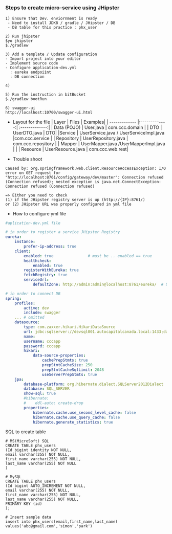 
#

### Steps to create micro-service using JHipster

```
1) Ensure that Dev. enviornment is ready
 - Need to install JDK8 / gradle / JHipster / DB
 - DB table for this practice : phx_user
 
2) Run jhipster
$yo jhipster
$./gradlew

3) Add a template / Update configuration
- Import project into your editor 
- Implement source code
- Configure application-dev.yml
  : eureka endpoiint
  : DB connection

4) 

5) Run the instruction in bitBucket
$./gradlew bootRun

6) swagger-ui
http://localhost:10700/swagger-ui.html

```

* Layout for the file 
| Layer       | Files         | Examples|
| ------------- |:-------------:| :-------------:| 
| Data (POJO) | User.java  | com.ccc.domain | 
| DTO | UserDTO.java    | DTO| 
|Service     |  UserService.java / UserServiceImpl.java    |com.ccc.service | 
| Repository      | UserRepository.java     | com.ccc.repository |
| Mapper | UserMapper.java /UserMapperImpl.java     | | 
| Resource      |  UserResource.java  | com.ccc.web.rest|


* Trouble shoot 
```
Caused by: org.springframework.web.client.ResourceAccessException: I/O error on GET request for "http://localhost:8761/config/gateway/dev/master": Connection refused (Connection refused); nested exception is java.net.ConnectException: Connection refused (Connection refused)

=> Either you need to check 
(1) if the JHipster registry server is up (http://{IP}:8761/)
or (2) JHipster URL was properly configured in yml file
```



* How to configure yml file 
```yml
#aplication-dev.yml file 

# in order to register a service JHipster Registry
eureka:
    instance:
        prefer-ip-address: true
    client:
        enabled: true               # must be .. enabled == true
        healthcheck:
            enabled: true
        registerWithEureka: true
        fetchRegistry: true
        serviceUrl:
            defaultZone: http://admin:admin@localhost:8761/eureka/  # Update password with admin for test purpose

# in order to connect DB
spring:
    profiles:
        active: dev
        include: swagger
    ... # omitted
    datasource:
        type: com.zaxxer.hikari.HikariDataSource
        url: jdbc:sqlserver://devsql001.autocapitalcanada.local:1433;databaseName=cccdev03;
        name:
        username: cccapp
        password: cccapp
        hikari:
            data-source-properties:
                cachePrepStmts: true
                prepStmtCacheSize: 250
                prepStmtCacheSqlLimit: 2048
                useServerPrepStmts: true
    jpa:
        database-platform: org.hibernate.dialect.SQLServer2012Dialect
        database: SQL_SERVER
        show-sql: true
        #hibernate:
        #    ddl-auto: create-drop
        properties:
            hibernate.cache.use_second_level_cache: false
            hibernate.cache.use_query_cache: false
            hibernate.generate_statistics: true            
```

SQL to create table
```mysql
# MS(MicroSoft) SQL
CREATE TABLE phx_users
(Id bigint identity NOT NULL,
email varchar(255) NOT NULL,
first_name varchar(255) NOT NULL,
last_name varchar(255) NOT NULL
)

# MySQL
CREATE TABLE phx_users
(Id bigint AUTO_INCREMENT NOT NULL,
email varchar(255) NOT NULL,
first_name varchar(255) NOT NULL,
last_name varchar(255) NOT NULL,
PRIMARY KEY (id)
);

# Insert sample data
insert into phx_users(email,first_name,last_name) values('abc@gmail.com','simon','park')

```
